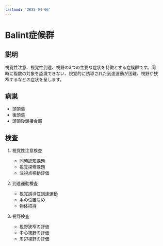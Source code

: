 ```yaml
---
lastmod: '2025-04-06'
---
```


# Balint症候群

## 説明

視覚性注意、視覚性到達、視野の3つの主要な症状を特徴とする症候群です。同時に複数の対象を認識できない、視覚的に誘導された到達運動が困難、視野が狭窄するなどの症状を呈します。

## 病巣

- 頭頂葉
- 後頭葉
- 頭頂後頭接合部

## 検査

1. 視覚性注意検査

   - 同時認知課題
   - 視覚探索課題
   - 注視点移動評価

2. 到達運動検査

   - 視覚誘導性到達運動
   - 手の位置決め
   - 物体把持

3. 視野検査
   - 視野狭窄の評価
   - 中心視野の評価
   - 周辺視野の評価
